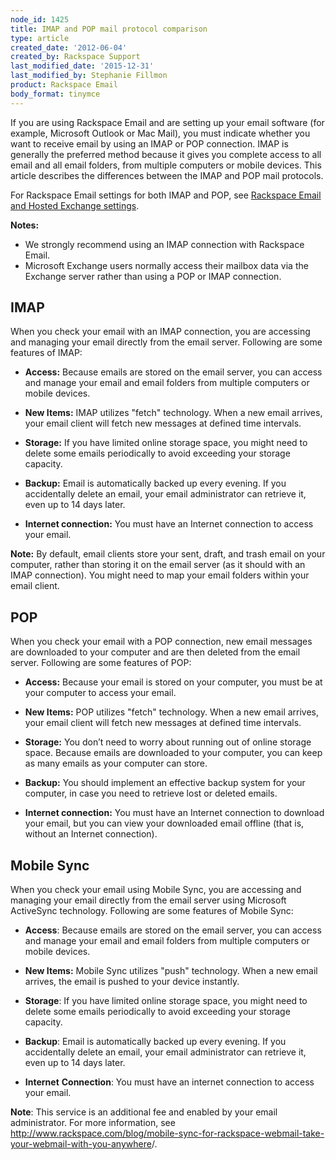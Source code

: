 ```yaml
---
node_id: 1425
title: IMAP and POP mail protocol comparison
type: article
created_date: '2012-06-04'
created_by: Rackspace Support
last_modified_date: '2015-12-31'
last_modified_by: Stephanie Fillmon
product: Rackspace Email
body_format: tinymce
---
```


If you are using Rackspace Email and are setting up your email software
(for example, Microsoft Outlook or Mac Mail), you must indicate whether
you want to receive email by using an IMAP or POP connection. IMAP is
generally the preferred method because it gives you complete access to
all email and all email folders, from multiple computers or mobile
devices. This article describes the differences between the IMAP and POP
mail protocols.

For Rackspace Email settings for both IMAP and POP, see [Rackspace Email
and Hosted Exchange
settings](/howto/rackspace-email-and-hosted-exchange-settings).

**Notes:**

-   We strongly recommend using an IMAP connection with Rackspace Email.
-   Microsoft Exchange users normally access their mailbox data via the
    Exchange server rather than using a POP or IMAP connection.

IMAP
----

When you check your email with an IMAP connection, you are accessing and
managing your email directly from the email server. Following are
some features of IMAP:

-   **Access:** Because emails are stored on the email server, you can
    access and manage your email and email folders from multiple
    computers or mobile devices.

-   **New Items:** IMAP utilizes "fetch" technology. When a new email
    arrives, your email client will fetch new messages at defined
    time intervals.

-   **Storage:** If you have limited online storage space, you might
    need to delete some emails periodically to avoid exceeding your
    storage capacity.

-   **Backup:** Email is automatically backed up every evening. If you
    accidentally delete an email, your email administrator can retrieve
    it, even up to 14 days later.

-   **Internet connection:** You must have an Internet connection
    to access your email.

**Note:** By default, email clients store your sent, draft, and trash
email on your computer, rather than storing it on the email server (as
it should with an IMAP connection). You might need to map your email
folders within your email client.

POP
---

When you check your email with a POP connection, new email messages are
downloaded to your computer and are then deleted from the email
server. Following are some features of POP:

-   **Access:** Because your email is stored on your computer, you must
    be at your computer to access your email.

-   **New Items:** POP utilizes "fetch" technology. When a new email
    arrives, your email client will fetch new messages at defined
    time intervals.

-   **Storage:** You don&rsquo;t need to worry about running out of online
    storage space. Because emails are downloaded to your computer, you
    can keep as many emails as your computer can store.

-   **Backup:** You should implement an effective backup system for your
    computer, in case you need to retrieve lost or deleted emails.

-   **Internet connection:** You must have an Internet connection to
    download your email, but you can view your downloaded email offline
    (that is, without an Internet connection).

Mobile Sync
-----------

When you check your email using Mobile Sync, you are accessing and
managing your email directly from the email server using Microsoft
ActiveSync technology. Following are some features of Mobile Sync:

-   **Access**: Because emails are stored on the email server, you can
    access and manage your email and email folders from multiple
    computers or mobile devices.

-   **New Items:** Mobile Sync utilizes "push" technology. When a new
    email arrives, the email is pushed to your device instantly.

-   **Storage**: If you have limited online storage space, you might
    need to delete some emails periodically to avoid exceeding your
    storage capacity.

-   **Backup**: Email is automatically backed up every evening. If you
    accidentally delete an email, your email administrator can retrieve
    it, even up to 14 days later.

-   **Internet** **Connection**: You must have an internet connection to
    access your email.

**Note**: This service is an additional fee and enabled by your email
administrator. For more information,
see <http://www.rackspace.com/blog/mobile-sync-for-rackspace-webmail-take-your-webmail-with-you-anywhere>/.

